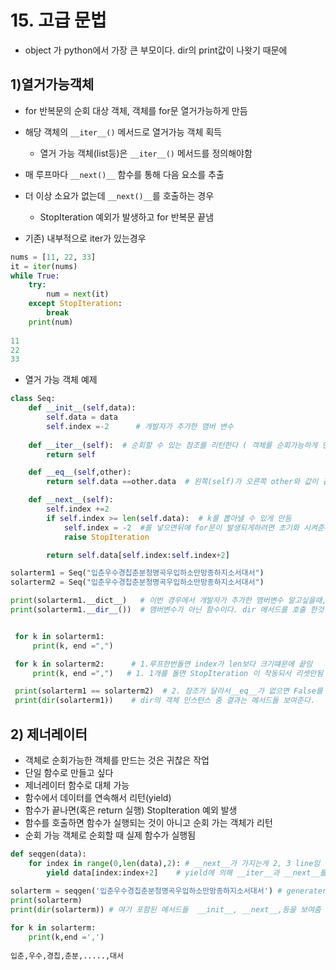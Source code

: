 # 15. 고급 문법

- object 가 python에서 가장 큰 부모이다. dir의 print값이 나왓기 때문에



## 1)열거가능객체

- for 반복문의 순회 대상 객체, 객체를 for문 열거가능하게 만듬
- 해당 객체의 `__iter__()` 메서드로 열거가능 객체 획득
  - 열거 가능 객체(list등)은 `__iter__()` 메서드를 정의해야함
- 매 루프마다 `__next()__` 함수를 통해 다음 요소를 추출
- 더 이상 소요가 없는데 `__next()__`를 호출하는 경우
  - StopIteration 예외가 발생하고 for 반복문 끝냄



- 기존) 내부적으로 iter가 있는경우

```python
nums = [11, 22, 33]
it = iter(nums)
while True:
	try:
		num = next(it)
	except StopIteration:
        break
	print(num)
    
11
22
33
```

- 열거 가능 객체 예제

```python
class Seq:
    def __init__(self,data):
        self.data = data
        self.index =-2      # 개발자가 추가한 맴버 변수
    
    def __iter__(self):  # 순회할 수 있는 참조를 리턴한다 ( 객체를 순회가능하게 만듬)
        return self

    def __eq__(self,other):
        return self.data ==other.data  # 왼쪽(self)가 오른쪽 other와 값이 같니?

    def __next__(self):
        self.index +=2
        if self.index >= len(self.data):  # k를 뽑아낼 수 있게 만듬
            self.index = -2  #를 넣으면뒤에 for문이 발생되게하려면 초기화 시켜준다.
            raise StopIteration

        return self.data[self.index:self.index+2]

solarterm1 = Seq("입춘우수경칩춘분청명곡우입하소만망종하지소서대서")
solarterm2 = Seq("입춘우수경칩춘분청명곡우입하소만망종하지소서대서")

print(solarterm1.__dict__)   # 이번 경우에서 개발자가 추가한 맴버변수 알고싶을때, 사전 형태로 맴버 보여주고 적어줌
print(solarterm1.__dir__())  # 맴버변수가 아닌 함수이다. dir 메서드를 호출 한것


 for k in solarterm1:
     print(k, end =",")

 for k in solarterm2:      # 1.루프한번돌면 index가 len보다 크기떄문에 끝임
     print(k, end =",")   # 1. 1개를 돌면 StopIteration 이 작동되서 리셋안됨   1,2번 # 구분해서 print 할것

 print(solarterm1 == solarterm2)  # 2. 참조가 달라서__eq__가 없으면 False를 줌, eq주면 True임
 print(dir(solarterm1))    # dir의 객체 인스턴스 줌 결과는 메서드들 보여준다.
```





## 2) 제너레이터

- 객체로 순회가능한 객체를 만드는 것은 귀찮은 작업
- 단일 함수로 만들고 싶다
- 제너레이터 함수로 대체 가능
- 함수에서 데이터를 연속해서 리턴(yield)
- 함수가 끝나면(혹은 return 실행) StopIteration 예외 발생
- 함수를 호출하면 함수가 실행되는 것이 아니고 순회 가는 객체가 리턴
- 순회 가능 객체로 순회할 때 실제 함수가 실행됨

```python
def seqgen(data):
    for index in range(0,len(data),2): # __next__가 가지는게 2, 3 line임
        yield data[index:index+2]    # yield에 의해 __iter__과 __next__를 가진 객체로 변함 = 읽을 수 있는 객체로 변함!
        
solarterm = seqgen('입춘우수경칩춘분청명곡우입하소만망종하지소서대서') # generater 생성
print(solarterm) 
print(dir(solarterm)) # 여기 포함된 메서드들  __init__, __next__,등을 보여줌 

for k in solarterm:
    print(k,end =',')
    
입춘,우수,경칩,춘분,.....,대서
```

